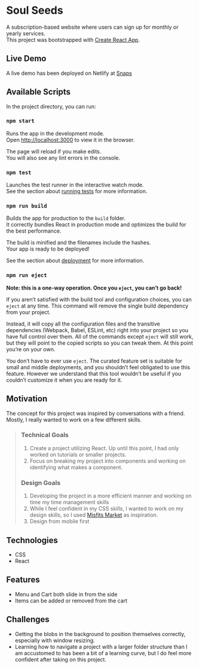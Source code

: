 # Soul Seeds
A subscription-based website where users can sign up for monthly or yearly services.   
This project was bootstrapped with [Create React App](https://github.com/facebook/create-react-app).

## Live Demo

A live demo has been deployed on Netlify at [Snaps](https://snaps.netlify.com/)

## Available Scripts

In the project directory, you can run:

### `npm start`

Runs the app in the development mode.<br />
Open [http://localhost:3000](http://localhost:3000) to view it in the browser.

The page will reload if you make edits.<br />
You will also see any lint errors in the console.

### `npm test`

Launches the test runner in the interactive watch mode.<br />
See the section about [running tests](https://facebook.github.io/create-react-app/docs/running-tests) for more information.

### `npm run build`

Builds the app for production to the `build` folder.<br />
It correctly bundles React in production mode and optimizes the build for the best performance.

The build is minified and the filenames include the hashes.<br />
Your app is ready to be deployed!

See the section about [deployment](https://facebook.github.io/create-react-app/docs/deployment) for more information.

### `npm run eject`

**Note: this is a one-way operation. Once you `eject`, you can’t go back!**

If you aren’t satisfied with the build tool and configuration choices, you can `eject` at any time. This command will remove the single build dependency from your project.

Instead, it will copy all the configuration files and the transitive dependencies (Webpack, Babel, ESLint, etc) right into your project so you have full control over them. All of the commands except `eject` will still work, but they will point to the copied scripts so you can tweak them. At this point you’re on your own.

You don’t have to ever use `eject`. The curated feature set is suitable for small and middle deployments, and you shouldn’t feel obligated to use this feature. However we understand that this tool wouldn’t be useful if you couldn’t customize it when you are ready for it.

## Motivation

The concept for this project was inspired by conversations with a friend. Mostly, I really wanted to work on a few different skills.
>### **Technical Goals**
> 1. Create a project utilizing React. Up until this point, I had only worked on tutorials or smaller projects.
> 2. Focus on breaking my project into components and working on identifying what makes a component.
>### **Design Goals**
>1. Developing the project in a more efficient manner and working on time my time management skills
>2.  While I feel confident in my CSS skills, I wanted to work on my design skills, so I used [Misfits Market](https://www.misfitsmarket.com/) as inspiration.
>3. Design from mobile first
>

## Technologies

* CSS
* React

## Features

* Menu and Cart both slide in from the side
* Items can be added or removed from the cart

## Challenges

* Getting the blobs in the background to position themselves correctly, especially with window resizing.
* Learning how to navigate a project with a larger folder structure than I am accustomed to has been a bit of a learning curve, but I do feel more confident after taking on this project.